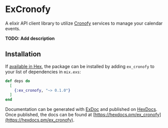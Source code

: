 # ExCronofy

A elixir API client library to utilize [Cronofy](https://www.cronofy.com/) services to manage your calendar events.

**TODO: Add description**

## Installation

If [available in Hex](https://hex.pm/docs/publish), the package can be installed
by adding `ex_cronofy` to your list of dependencies in `mix.exs`:

```elixir
def deps do
  [
    {:ex_cronofy, "~> 0.1.0"}
  ]
end
```

Documentation can be generated with [ExDoc](https://github.com/elixir-lang/ex_doc)
and published on [HexDocs](https://hexdocs.pm). Once published, the docs can
be found at [https://hexdocs.pm/ex_cronofy](https://hexdocs.pm/ex_cronofy).


